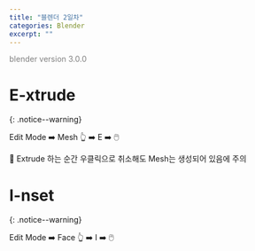 ```yaml
---
title: "블렌더 2일차"
categories: Blender
excerpt: ""
---
```


<span style="color:gray">blender version 3.0.0</span>

# E-xtrude
{: .notice--warning}

Edit Mode ➡️ Mesh 👆 ➡️ E ➡️ 🖱️

🚨 Extrude 하는 순간 우클릭으로 취소해도 Mesh는 생성되어 있음에 주의

# I-nset
{: .notice--warning}

Edit Mode ➡️ Face 👆 ➡️ I ➡️ 🖱️